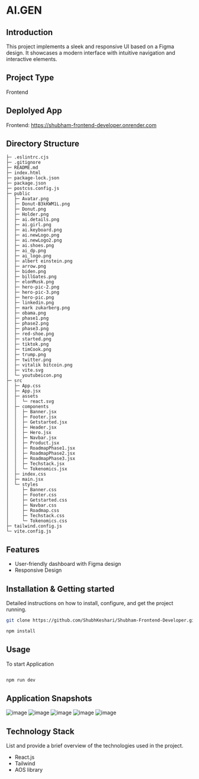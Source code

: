 # AI.GEN

## Introduction

This project implements a sleek and responsive UI based on a Figma design. It showcases a modern interface with intuitive navigation and interactive elements.

## Project Type

Frontend

## Deplolyed App

Frontend: https://shubham-frontend-developer.onrender.com

## Directory Structure
```
├─ .eslintrc.cjs
├─ .gitignore
├─ README.md
├─ index.html
├─ package-lock.json
├─ package.json
├─ postcss.config.js
├─ public
│  ├─ Avatar.png
│  ├─ Donut-B3kKWM1L.png
│  ├─ Donut.png
│  ├─ Holder.png
│  ├─ ai.details.png
│  ├─ ai.girl.png
│  ├─ ai.keyboard.png
│  ├─ ai.newLogo.png
│  ├─ ai.newLogo2.png
│  ├─ ai.shoes.png
│  ├─ ai_dp.png
│  ├─ ai_logo.png
│  ├─ albert einstein.png
│  ├─ arrow.png
│  ├─ biden.png
│  ├─ billGates.png
│  ├─ elonMusk.png
│  ├─ hero-pic-2.png
│  ├─ hero-pic-3.png
│  ├─ hero-pic.png
│  ├─ linkedin.png
│  ├─ mark zukarberg.png
│  ├─ obama.png
│  ├─ phase1.png
│  ├─ phase2.png
│  ├─ phase3.png
│  ├─ red-shoe.png
│  ├─ started.png
│  ├─ tiktok.png
│  ├─ timCook.png
│  ├─ trump.png
│  ├─ twitter.png
│  ├─ vitalik bitcoin.png
│  ├─ vite.svg
│  └─ youtubeicon.png
├─ src
│  ├─ App.css
│  ├─ App.jsx
│  ├─ assets
│  │  └─ react.svg
│  ├─ components
│  │  ├─ Banner.jsx
│  │  ├─ Footer.jsx
│  │  ├─ Getstarted.jsx
│  │  ├─ Header.jsx
│  │  ├─ Hero.jsx
│  │  ├─ Navbar.jsx
│  │  ├─ Product.jsx
│  │  ├─ RoadmapPhase1.jsx
│  │  ├─ RoadmapPhase2.jsx
│  │  ├─ RoadmapPhase3.jsx
│  │  ├─ Techstack.jsx
│  │  └─ Tokenomics.jsx
│  ├─ index.css
│  ├─ main.jsx
│  └─ styles
│     ├─ Banner.css
│     ├─ Footer.css
│     ├─ Getstarted.css
│     ├─ Navbar.css
│     ├─ Roadmap.css
│     ├─ Techstack.css
│     └─ Tokenomics.css
├─ tailwind.config.js
└─ vite.config.js
```
## Features

- User-friendly dashboard with Figma design
- Responsive Design
  
## Installation & Getting started

Detailed instructions on how to install, configure, and get the project running.

```bash
git clone https://github.com/ShubhKeshari/Shubham-Frontend-Developer.git

npm install

```

## Usage

To start Application

```bash

npm run dev

```
## Application Snapshots

![image](https://github.com/ShubhKeshari/Shubham-Frontend-Developer/assets/114546254/3580a030-7b9e-4e47-8e6a-a2805d544b5e)
![image](https://github.com/ShubhKeshari/Shubham-Frontend-Developer/assets/114546254/ebf35401-10c3-42b7-a63d-8582dc32e5e3)
![image](https://github.com/ShubhKeshari/Shubham-Frontend-Developer/assets/114546254/a04b1c80-147a-444b-9c28-7592fa613f55)
![image](https://github.com/ShubhKeshari/Shubham-Frontend-Developer/assets/114546254/ed6a5bb8-1ed2-41c5-817a-1d21e1bcb978)
![image](https://github.com/ShubhKeshari/Shubham-Frontend-Developer/assets/114546254/12b6d4be-cea0-42fa-b0b4-b07b691f8ee3)

## Technology Stack

List and provide a brief overview of the technologies used in the project.

- React.js
- Tailwind
- AOS library

